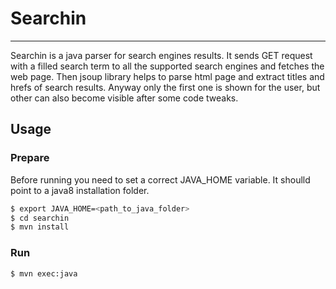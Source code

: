 # Searchin
---

Searchin is a java parser for search engines results. It sends GET request with a filled search term to all the supported search engines and fetches the web page. Then jsoup library helps to parse html page and extract titles and hrefs of search results. Anyway only the first one is shown for the user, but other can also become visible after some code tweaks.

## Usage
### Prepare
Before running you need to set a correct JAVA_HOME variable. It shoulld point to a java8 installation folder. 

```sh
$ export JAVA_HOME=<path_to_java_folder>
$ cd searchin
$ mvn install
```

### Run
```sh
$ mvn exec:java
```

